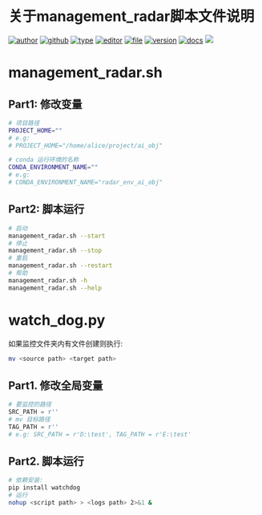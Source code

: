 # 关于management_radar脚本文件说明

[![author](https://img.shields.io/badge/Author-Alice-orange)](https://res.abeim.cn/api/qq/?qq=489261538) [![github](https://img.shields.io/badge/Github-AliceEngineerPro-green)](https://github.com/AliceEngineerPro) [![type](https://img.shields.io/badge/Type-Script-blue)](#) [![editor](https://img.shields.io/badge/Editor-Pycharm-yellow)](#) [![file](https://img.shields.io/badge/File-Shell-orange)](#) [![version](https://img.shields.io/badge/Version-1.0.0_beta-blue)](#) [![docs](https://img.shields.io/badge/Docs-Passing-brightgreen)](#) [![](https://img.shields.io/badge/%E7%AD%89%E6%88%91%E4%BB%A3%E7%A0%81%E7%BC%96%E6%88%90-%E5%A8%B6%E4%BD%A0%E4%B8%BA%E5%A6%BB%E5%8F%AF%E5%A5%BD-red)](#)

# management_radar.sh

## Part1: 修改变量

```bash
# 项目路径
PROJECT_HOME=""
# e.g:
# PROJECT_HOME="/home/alice/project/ai_obj"

# conda 运行环境的名称
CONDA_ENVIRONMENT_NAME=""
# e.g:
# CONDA_ENVIRONMENT_NAME="radar_env_ai_obj"
```

## Part2: 脚本运行

```bash
# 启动
management_radar.sh --start
# 停止
management_radar.sh --stop
# 重启
management_radar.sh --restart
# 帮助
management_radar.sh -h
management_radar.sh --help
```

# watch_dog.py

如果监控文件夹内有文件创建则执行:

```bash
mv <source path> <target path>
```

## Part1. 修改全局变量

```python
# 要监控的路径
SRC_PATH = r''
# mv 目标路径
TAG_PATH = r''
# e.g: SRC_PATH = r'D:\test', TAG_PATH = r'E:\test'
```



## Part2. 脚本运行

```bash
# 依赖安装:
pip install watchdog
# 运行
nohup <script path> > <logs path> 2>&1 &
```

